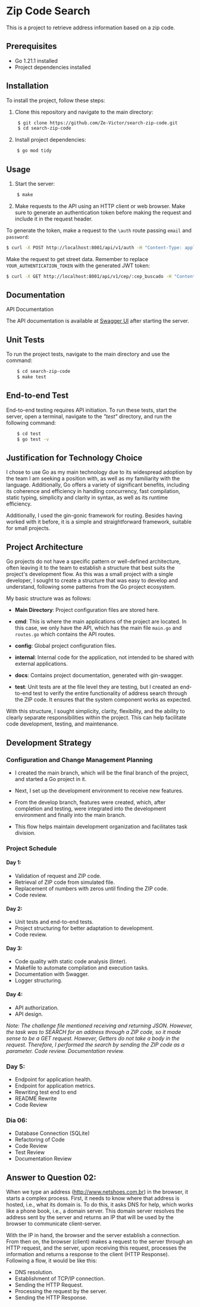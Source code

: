 # Zip Code Search

This is a project to retrieve address information based on a zip code.

## Prerequisites

- Go 1.21.1 installed
- Project dependencies installed

## Installation

To install the project, follow these steps:

1. Clone this repository and navigate to the main directory:
   ```bash
    $ git clone https://github.com/Ze-Victor/search-zip-code.git
    $ cd search-zip-code
   ```

2. Install project dependencies:

```bash
    $ go mod tidy
```

## Usage

1. Start the server:
```bash
    $ make
```

2. Make requests to the API using an HTTP client or web browser. Make sure to generate an authentication token before making the request and include it in the request header.

To generate the token, make a request to the `\auth` route passing `email` and `password`:

```bash
$ curl -X POST http://localhost:8001/api/v1/auth -H "Content-Type: application/json" -d '{"email": "your_email@test.com", "password": "your_password"}'
```

Make the request to get street data. Remember to replace `YOUR_AUTHENTICATION_TOKEN` with the generated JWT token:

```bash
$ curl -X GET http://localhost:8001/api/v1/cep/:cep_buscado -H "Content-Type: application/json" -H "Authorization: YOUR_AUTHENTICATION_TOKEN"
```

## Documentation

API Documentation

The API documentation is available at [Swagger UI](http://localhost:8001/api/v1/swagger/index.html) after starting the server.

## Unit Tests

To run the project tests, navigate to the main directory and use the command:

```bash
    $ cd search-zip-code
    $ make test
```

## End-to-end Test

End-to-end testing requires API initiation. To run these tests, start the server, open a terminal, navigate to the _"test"_ directory, and run the following command:

```bash
    $ cd test
    $ go test -v
```

## Justification for Technology Choice

I chose to use Go as my main technology due to its widespread adoption by the team I am seeking a position with, as well as my familiarity with the language. Additionally, Go offers a variety of significant benefits, including its coherence and efficiency in handling concurrency, fast compilation, static typing, simplicity and clarity in syntax, as well as its runtime efficiency.

Additionally, I used the gin-gonic framework for routing. Besides having worked with it before, it is a simple and straightforward framework, suitable for small projects.

## Project Architecture

Go projects do not have a specific pattern or well-defined architecture, often leaving it to the team to establish a structure that best suits the project's development flow. As this was a small project with a single developer, I sought to create a structure that was easy to develop and understand, following some patterns from the Go project ecosystem.

My basic structure was as follows:

- **Main Directory**: Project configuration files are stored here.

- **cmd**: This is where the main applications of the project are located. In this case, we only have the API, which has the main file `main.go` and `routes.go` which contains the API routes.

- **config**: Global project configuration files.

- **internal**: Internal code for the application, not intended to be shared with external applications.

- **docs**: Contains project documentation, generated with gin-swagger.

- **test**: Unit tests are at the file level they are testing, but I created an end-to-end test to verify the entire functionality of address search through the ZIP code. It ensures that the system component works as expected.

With this structure, I sought simplicity, clarity, flexibility, and the ability to clearly separate responsibilities within the project. This can help facilitate code development, testing, and maintenance.

## Development Strategy

### Configuration and Change Management Planning

- I created the main branch, which will be the final branch of the project, and started a Go project in it.

- Next, I set up the development environment to receive new features.

- From the develop branch, features were created, which, after completion and testing, were integrated into the development environment and finally into the main branch.

- This flow helps maintain development organization and facilitates task division.

### Project Schedule

#### Day 1:
- Validation of request and ZIP code.
- Retrieval of ZIP code from simulated file.
- Replacement of numbers with zeros until finding the ZIP code.
- Code review.

#### Day 2:
- Unit tests and end-to-end tests.
- Project structuring for better adaptation to development.
- Code review.

#### Day 3:
- Code quality with static code analysis (linter).
- Makefile to automate compilation and execution tasks.
- Documentation with Swagger.
- Logger structuring.

#### Day 4:
- API authorization.
- API design.

_Note: The challenge file mentioned receiving and returning JSON. However, the task was to SEARCH for an address through a ZIP code, so it made sense to be a GET request. However, Getters do not take a body in the request. Therefore, I performed the search by sending the ZIP code as a parameter.
Code review.
Documentation review._

### Day 5:

- Endpoint for application health.
- Endpoint for application metrics.
- Rewriting test end to end
- README Rewrite
- Code Review

### Dia 06:

- Database Connection (SQLite)
- Refactoring of Code
- Code Review
- Test Review
- Documentation Review

## Answer to Question 02:

When we type an address (http://www.netshoes.com.br) in the browser, it starts a complex process. First, it needs to know where that address is hosted, i.e., what its domain is. To do this, it asks DNS for help, which works like a phone book, i.e., a domain server. This domain server resolves the address sent by the server and returns an IP that will be used by the browser to communicate client-server.

With the IP in hand, the browser and the server establish a connection. From then on, the browser (client) makes a request to the server through an HTTP request, and the server, upon receiving this request, processes the information and returns a response to the client (HTTP Response). Following a flow, it would be like this:

- DNS resolution.
- Establishment of TCP/IP connection.
- Sending the HTTP Request.
- Processing the request by the server.
- Sending the HTTP Response.

